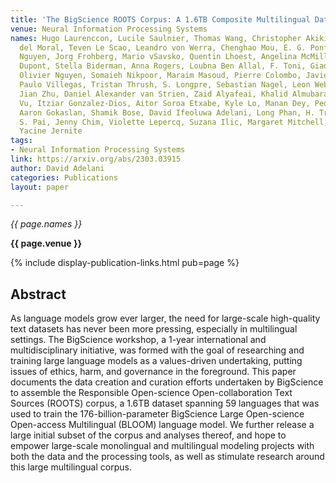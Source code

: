 ```yaml
---
title: 'The BigScience ROOTS Corpus: A 1.6TB Composite Multilingual Dataset'
venue: Neural Information Processing Systems
names: Hugo Laurenccon, Lucile Saulnier, Thomas Wang, Christopher Akiki, Albert Villanova
  del Moral, Teven Le Scao, Leandro von Werra, Chenghao Mou, E. G. Ponferrada, Huu
  Nguyen, Jorg Frohberg, Mario vSavsko, Quentin Lhoest, Angelina McMillan-Major, Gérard
  Dupont, Stella Biderman, Anna Rogers, Loubna Ben Allal, F. Toni, Giada Pistilli,
  Olivier Nguyen, Somaieh Nikpoor, Maraim Masoud, Pierre Colombo, Javier de la Rosa,
  Paulo Villegas, Tristan Thrush, S. Longpre, Sebastian Nagel, Leon Weber, M. Muñoz,
  Jian Zhu, Daniel Alexander van Strien, Zaid Alyafeai, Khalid Almubarak, Minh Chien
  Vu, Itziar Gonzalez-Dios, Aitor Soroa Etxabe, Kyle Lo, Manan Dey, Pedro Ortiz Suarez,
  Aaron Gokaslan, Shamik Bose, David Ifeoluwa Adelani, Long Phan, H. Tran, I. Yu,
  S. Pai, Jenny Chim, Violette Lepercq, Suzana Ilic, Margaret Mitchell, Sasha Luccioni,
  Yacine Jernite
tags:
- Neural Information Processing Systems
link: https://arxiv.org/abs/2303.03915
author: David Adelani
categories: Publications
layout: paper

---
```


*{{ page.names }}*

**{{ page.venue }}**

{% include display-publication-links.html pub=page %}

## Abstract

As language models grow ever larger, the need for large-scale high-quality text datasets has never been more pressing, especially in multilingual settings. The BigScience workshop, a 1-year international and multidisciplinary initiative, was formed with the goal of researching and training large language models as a values-driven undertaking, putting issues of ethics, harm, and governance in the foreground. This paper documents the data creation and curation efforts undertaken by BigScience to assemble the Responsible Open-science Open-collaboration Text Sources (ROOTS) corpus, a 1.6TB dataset spanning 59 languages that was used to train the 176-billion-parameter BigScience Large Open-science Open-access Multilingual (BLOOM) language model. We further release a large initial subset of the corpus and analyses thereof, and hope to empower large-scale monolingual and multilingual modeling projects with both the data and the processing tools, as well as stimulate research around this large multilingual corpus.